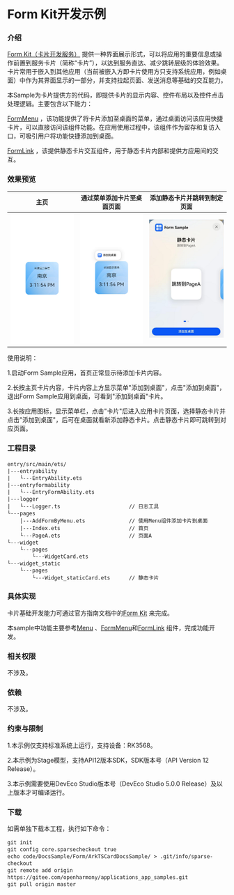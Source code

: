 # Form Kit开发示例

### 介绍

[Form Kit（卡片开发服务）](https://gitee.com/openharmony/docs/tree/master/zh-cn/application-dev/form)
提供一种界面展示形式，可以将应用的重要信息或操作前置到服务卡片（简称“卡片”），以达到服务直达、减少跳转层级的体验效果。卡片常用于嵌入到其他应用（当前被嵌入方即卡片使用方只支持系统应用，例如桌面）中作为其界面显示的一部分，并支持拉起页面、发送消息等基础的交互能力。

本Sample为卡片提供方的代码，即提供卡片的显示内容、控件布局以及控件点击处理逻辑。主要包含以下能力：

[FormMenu](https://gitee.com/openharmony/docs/blob/master/zh-cn/application-dev/reference/apis-arkui/arkui-ts/ohos-arkui-advanced-formmenu.md)
，该功能提供了将卡片添加至桌面的菜单，通过桌面访问该应用快捷卡片，可以直接访问该组件功能。在应用使用过程中，该组件作为留存和复访入口，可吸引用户将功能快捷添加到桌面。

[FormLink](https://gitee.com/openharmony/docs/blob/master/zh-cn/application-dev/reference/apis-arkui/arkui-ts/ts-container-formlink.md)
，该提供静态卡片交互组件，用于静态卡片内部和提供方应用间的交互。

### 效果预览

| 主页                         | 通过菜单添加卡片至桌面页面                      | 添加静态卡片并跳转到制定页面                     |
|----------------------------|------------------------------------|------------------------------------|
| ![](screenshots/index.png) | ![](screenshots/addFormByMenu.png) | ![](screenshots/addStaticCard.png) |

使用说明：

1.启动Form Sample应用，首页正常显示待添加卡片内容。

2.长按主页卡片内容，卡片内容上方显示菜单"添加到桌面"，点击"添加到桌面"，退出Form Sample应用到桌面，可看到"添加到桌面"卡片。

3.长按应用图标，显示菜单栏，点击"卡片"后进入应用卡片页面，选择静态卡片并点击"添加到桌面"，后可在桌面就看新添加静态卡片。点击静态卡片即可跳转到对应页面。


### 工程目录

```
entry/src/main/ets/                 
|---entryability
|   └---EntryAbility.ets
|---entryformability
|   └---EntryFormAbility.ets                       
|---logger
|   └---Logger.ts                      // 日志工具
└---pages
    |---AddFormByMenu.ets              // 使用Menu组件添加卡片到桌面
    |---Index.ets                      // 首页
    └---PageA.ets                      // 页面A
└---widget
    └---pages
        └---WidgetCard.ets
└---widget_static
    └---pages
        └---Widget_staticCard.ets      // 静态卡片
```

### 具体实现

卡片基础开发能力可通过官方指南文档中的[Form Kit](https://gitee.com/openharmony/docs/blob/master/zh-cn/application-dev/form/formkit-overview.md)
来完成。

本sample中功能主要参考[Menu](https://gitee.com/openharmony/docs/blob/master/zh-cn/application-dev/reference/apis-arkui/arkui-ts/ts-basic-components-menu.md)
、[FormMenu](https://gitee.com/openharmony/docs/blob/master/zh-cn/application-dev/reference/apis-arkui/arkui-ts/ohos-arkui-advanced-formmenu.md)和[FormLink](https://gitee.com/openharmony/docs/blob/master/zh-cn/application-dev/reference/apis-arkui/arkui-ts/ts-container-formlink.md)
组件，完成功能开发。

### 相关权限

不涉及。

### 依赖

不涉及。

### 约束与限制

1.本示例仅支持标准系统上运行，支持设备：RK3568。

2.本示例为Stage模型，支持API12版本SDK，SDK版本号（API Version 12 Release）。

3.本示例需要使用DevEco Studio版本号（DevEco Studio 5.0.0 Release）及以上版本才可编译运行。

### 下载

如需单独下载本工程，执行如下命令：

```shell
git init
git config core.sparsecheckout true
echo code/DocsSample/Form/ArkTSCardDocsSample/ > .git/info/sparse-checkout
git remote add origin https://gitee.com/openharmony/applications_app_samples.git
git pull origin master
```
